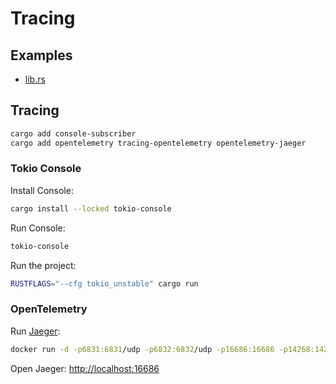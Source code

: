 # Tracing

## Examples

- [lib.rs](lib.rs)

## Tracing

```bash
cargo add console-subscriber
cargo add opentelemetry tracing-opentelemetry opentelemetry-jaeger
```

### Tokio Console

Install Console:

```bash
cargo install --locked tokio-console
```

Run Console:

```bash
tokio-console
```

Run the project:

```bash
RUSTFLAGS="--cfg tokio_unstable" cargo run
```

### OpenTelemetry

Run [Jaeger](https://www.jaegertracing.io):

```bash
docker run -d -p6831:6831/udp -p6832:6832/udp -p16686:16686 -p14268:14268 jaegertracing/all-in-one:latest
```

Open Jaeger: [http://localhost:16686](http://localhost:16686)

